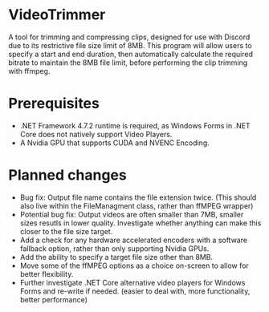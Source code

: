 # VideoTrimmer
A tool for trimming and compressing clips, designed for use with Discord due to its restrictive file size limit of 8MB.  This program will allow users to specify a start and end duration, then automatically calculate the required bitrate to maintain the 8MB file limit, before performing the clip trimming with ffmpeg.

# Prerequisites
- .NET Framework 4.7.2 runtime is required, as Windows Forms in .NET Core does not natively support Video Players.
- A Nvidia GPU that supports CUDA and NVENC Encoding.

# Planned changes
- Bug fix: Output file name contains the file extension twice. (This should also live within the FileManagment class, rather than ffMPEG wrapper)
- Potential bug fix: Output videos are often smaller than 7MB, smaller sizes resutls in lower quality.  Investigate whether anything can make this closer to the file size target.
- Add a check for any hardware accelerated encoders with a software fallback option, rather than only supporting Nvidia GPUs.
- Add the ability to specify a target file size other than 8MB.
- Move some of the ffMPEG options as a choice on-screen to allow for better flexibility.
- Further investigate .NET Core alternative video players for Windows Forms and re-write if needed. (easier to deal with, more functionality, better performance)
